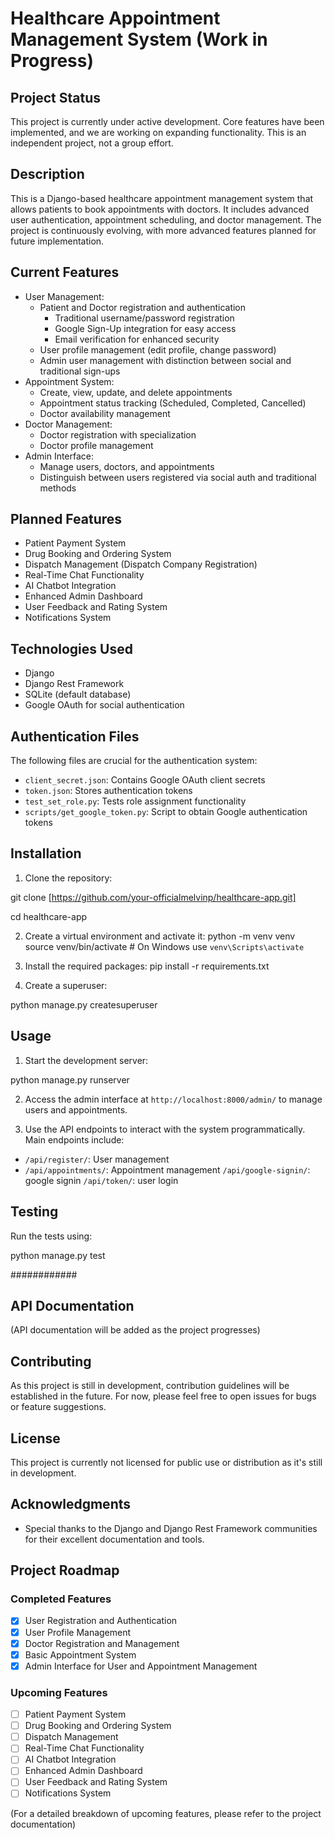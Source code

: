 # Healthcare Appointment Management System (Work in Progress)

## Project Status
This project is currently under active development. Core features have been implemented, and we are working on expanding functionality. This is an independent project, not a group effort.

## Description
This is a Django-based healthcare appointment management system that allows patients to book appointments with doctors. It includes advanced user authentication, appointment scheduling, and doctor management. The project is continuously evolving, with more advanced features planned for future implementation.

## Current Features
- User Management:
  - Patient and Doctor registration and authentication
    - Traditional username/password registration
    - Google Sign-Up integration for easy access
    - Email verification for enhanced security
  - User profile management (edit profile, change password)
  - Admin user management with distinction between social and traditional sign-ups
- Appointment System:
  - Create, view, update, and delete appointments
  - Appointment status tracking (Scheduled, Completed, Cancelled)
  - Doctor availability management
- Doctor Management:
  - Doctor registration with specialization
  - Doctor profile management
- Admin Interface:
  - Manage users, doctors, and appointments
  - Distinguish between users registered via social auth and traditional methods

## Planned Features
- Patient Payment System
- Drug Booking and Ordering System
- Dispatch Management (Dispatch Company Registration)
- Real-Time Chat Functionality
- AI Chatbot Integration
- Enhanced Admin Dashboard
- User Feedback and Rating System
- Notifications System

## Technologies Used
- Django
- Django Rest Framework
- SQLite (default database)
- Google OAuth for social authentication

## Authentication Files
The following files are crucial for the authentication system:
- `client_secret.json`: Contains Google OAuth client secrets
- `token.json`: Stores authentication tokens
- `test_set_role.py`: Tests role assignment functionality
- `scripts/get_google_token.py`: Script to obtain Google authentication tokens

## Installation

1. Clone the repository:

git clone [https://github.com/your-officialmelvinp/healthcare-app.git]

cd healthcare-app


2. Create a virtual environment and activate it:
python -m venv venv
source venv/bin/activate  # On Windows use `venv\Scripts\activate`


3. Install the required packages:
pip install -r requirements.txt

5. Create a superuser:

python manage.py createsuperuser

#####
## Usage

1. Start the development server:

python manage.py runserver


2. Access the admin interface at `http://localhost:8000/admin/` to manage users and appointments.

3. Use the API endpoints to interact with the system programmatically. Main endpoints include:
- `/api/register/`: User management
- `/api/appointments/`: Appointment management
 `/api/google-signin/`: google signin
 `/api/token/`: user login


## Testing

Run the tests using:

python manage.py test

############




## API Documentation

(API documentation will be added as the project progresses)

## Contributing

As this project is still in development, contribution guidelines will be established in the future. For now, please feel free to open issues for bugs or feature suggestions.

## License

This project is currently not licensed for public use or distribution as it's still in development.

## Acknowledgments

- Special thanks to the Django and Django Rest Framework communities for their excellent documentation and tools.

## Project Roadmap

### Completed Features
- [x] User Registration and Authentication
- [x] User Profile Management
- [x] Doctor Registration and Management
- [x] Basic Appointment System
- [x] Admin Interface for User and Appointment Management

### Upcoming Features
- [ ] Patient Payment System
- [ ] Drug Booking and Ordering System
- [ ] Dispatch Management
- [ ] Real-Time Chat Functionality
- [ ] AI Chatbot Integration
- [ ] Enhanced Admin Dashboard
- [ ] User Feedback and Rating System
- [ ] Notifications System

(For a detailed breakdown of upcoming features, please refer to the project documentation)
